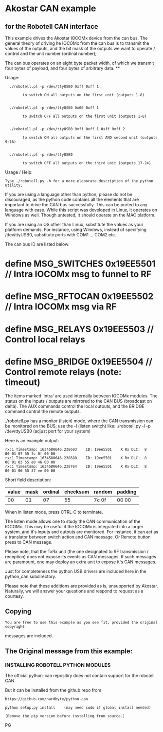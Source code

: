 # Akostar CAN example

## for the Robotell CAN interface

  This example drives the Akostar IOCOMx device from the can bus. The general theory of driving he IOCOMx
from the can bus is to transmit the values of the outputs, and the bit mask of the outputs we
want to operate / control and the unit number (ordinal number);

  The can bus operates on an eight byte packet width, of which we transmit four bytes of
  payload, and four bytes of arbitrary data. **

  Usage:

      ./robotell.pl -p /dev/ttyUSB0 0xff 0xff 1

            to switch ON all outputs on the first unit (outputs 1-8)


      ./robotell.pl -p /dev/ttyUSB0 0x00 0xff 1

            to switch OFF all outputs on the first unit (outputs 1-8)


      ./robotell.pl -p /dev/ttyUSB0 0xff 0xff 1 0xff 0xff 2

            to switch ON all outputs on the first AND second unit (outputs 9-16)


      ./robotell.pl -p /dev/ttyUSB0

            to switch OFF all outputs on the third unit (outputs 17-24)

  Usage / Help:

    Type ./robotell.py -h for a more elaborate description of the python utility;


  If you are using a language other than python, please do not be discouraged, as
the python code contains all the elements that are important to drive the
CAN bus successfully. This can be ported to any language with ease. While this script was
developed in Linux, it operates on Windows as well. Though untested, it should operate on the MAC platform.

 If you are using an OS other than Linux, substitute the values as your platform
 demands. For instance, using Windows, instead of specifying /dev/ttyUSB0,
substitute ports with COM1 ... COM2 etc.

 The can bus ID are listed below:

 # define MSG_SWITCHES    0x19EE5501  // Intra IOCOMx msg to funnel to RF
 # define MSG_RFTOCAN     0x19EE5502  // Intra IOCOMx msg via RF
 # define MSG_RELAYS      0x19EE5503  // Control local relays
 # define MSG_BRIDGE      0x19EE5504  // Control remote relays (note: timeout)

 The items marked 'intra' are used internally between IOCOMx modules. The status on the inputs / outputs
are mirrored to the CAN BUS (broadcast on delta). The AUX commands control the local
outputs, and the BRIDGE command control the remote outputs.

./robotell.py has a monitor (listen) mode, where the CAN transmission can
be monitored on the BUS; use the -l (listen switch) like: ./robotell.py -l -p /dev/ttyUSB0
(adjust port for your system)

Here is an example output:

    rx:1 Timestamp: 1634580646.238603    ID: 19ee5501    X Rx DLC:  8    00 01 07 55 7c 0f 00 00
    rx:1 Timestamp: 1634580646.238688    ID: 19ee5501    X Rx DLC:  8    00 01 03 55 e0 46 00 00
    rx:1 Timestamp: 1634580646.238764    ID: 19ee5501    X Rx DLC:  8    00 01 06 55 37 ee 00 00

 Short field description:

  value |  mask |  ordinal | checksum | random | padding
  ----- | ----- | -----    | -----    | -----  | -----
   00   |    01 |     07  |    55     | 7c 0f  | 00 00

 When in listen mode, press CTRL-C to terminate.

 The listen mode allows one to study the CAN communication of the IOCOMx. This may be useful if the IOCOMx
is integrated into a larger system, and it's inputs and outputs are monitored. For instance, it can act
as a translator between switch action and CAN message. Or Remote button press to CAN message.

  Please note, that the TxRx unit (the one designated to RF transmission / reception) does not expose its
events as CAN messages. If such messages are paramount, one may deploy an extra unit to expose it's CAN
messages.

 Just for completeness the python USB drivers are included here in the python_can
subdirectory.

  Please note that these additions are provided as is, unsupported by Akostar. Naturally, we will
answer your questions and respond to request as a courtesy.

## Copying

    You are free to use this example as you see fit, provided the original copyright
messages are included.

## The Original message from this example:

### INSTALLING ROBOTELL PYTHON MODULES

  The official python-can repositiry does not contain support for the robotell CAN.

But it can be installed from the github repo from:

    https://github.com/hardbyte/python-can

    python setup.py install    (may need sudo if global install needed)

    [Remove the pip version before installing from source.]

PG
